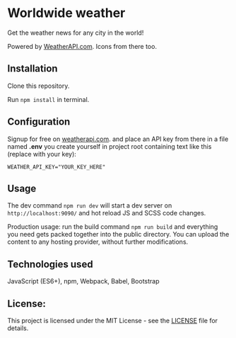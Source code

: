 # Worldwide weather

Get the weather news for any city in the world!

Powered by [WeatherAPI.com](https://www.weatherapi.com/). Icons from there too.

## Installation

Clone this repository.

Run `npm install` in terminal.

## Configuration

Signup for free on [weatherapi.com](https://www.weatherapi.com/). and place an API key from there in a file named **.env** you create yourself in project root containing text like this (replace with your key):

```
WEATHER_API_KEY="YOUR_KEY_HERE"
```

## Usage

The dev command `npm run dev` will start a dev server on `http://localhost:9090/` and hot reload JS and SCSS code changes.

Production usage: run the build command `npm run build` and everything you need gets packed together into the public directory. You can upload the content to any hosting provider, without further modifications.

## Technologies used

JavaScript (ES6+), npm, Webpack, Babel, Bootstrap

## License:

This project is licensed under the MIT License - see the [LICENSE](LICENSE) file for details.
